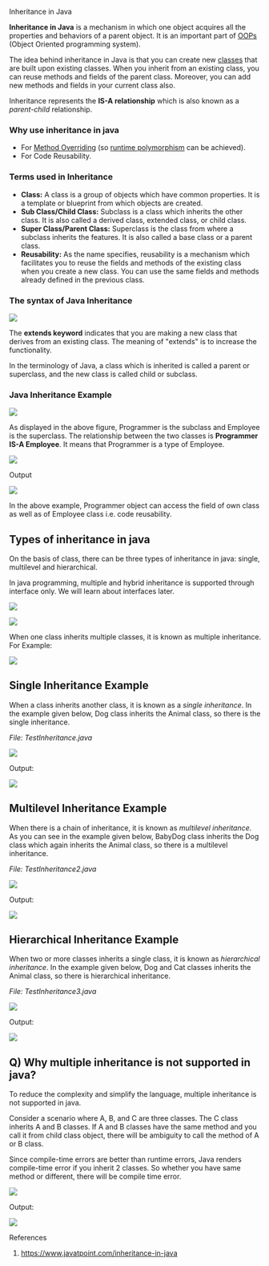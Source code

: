 Inheritance in Java

**Inheritance in Java** is a mechanism in which one object acquires all the properties and behaviors of a parent object. It is an important part of [OOPs](https://www.javatpoint.com/java-oops-concepts) (Object Oriented programming system).

The idea behind inheritance in Java is that you can create new [classes](https://www.javatpoint.com/object-and-class-in-java) that are built upon existing classes. When you inherit from an existing class, you can reuse methods and fields of the parent class. Moreover, you can add new methods and fields in your current class also.

Inheritance represents the **IS-A relationship** which is also known as a *parent-child* relationship.

### Why use inheritance in java

-   For [Method Overriding](https://www.javatpoint.com/method-overriding-in-java) (so [runtime polymorphism](https://www.javatpoint.com/runtime-polymorphism-in-java) can be achieved).
-   For Code Reusability.

### Terms used in Inheritance

-   **Class:** A class is a group of objects which have common properties. It is a template or blueprint from which objects are created.
-   **Sub Class/Child Class:** Subclass is a class which inherits the other class. It is also called a derived class, extended class, or child class.
-   **Super Class/Parent Class:** Superclass is the class from where a subclass inherits the features. It is also called a base class or a parent class.
-   **Reusability:** As the name specifies, reusability is a mechanism which facilitates you to reuse the fields and methods of the existing class when you create a new class. You can use the same fields and methods already defined in the previous class.

### The syntax of Java Inheritance

![](media/dd4de4c7be72d4ba52b029ccdcbdc3b2.png)

The **extends keyword** indicates that you are making a new class that derives from an existing class. The meaning of "extends" is to increase the functionality.

In the terminology of Java, a class which is inherited is called a parent or superclass, and the new class is called child or subclass.

### Java Inheritance Example

![](media/4b5e163e968b3504e2a20494ee9001dc.png)

As displayed in the above figure, Programmer is the subclass and Employee is the superclass. The relationship between the two classes is **Programmer IS-A Employee**. It means that Programmer is a type of Employee.

![](media/6fabf53f3e0d2bcda9e717658ed88aab.png)

Output

![](media/29d91737ee7432d068e6e8d38ff25c7b.png)

In the above example, Programmer object can access the field of own class as well as of Employee class i.e. code reusability.

## Types of inheritance in java

On the basis of class, there can be three types of inheritance in java: single, multilevel and hierarchical.

In java programming, multiple and hybrid inheritance is supported through interface only. We will learn about interfaces later.

![](media/fb901ccfb31f5e203c2e1c4666f504ff.png)

![](media/9fc3c567c2a3eb3c591fcd4734c3a587.png)

When one class inherits multiple classes, it is known as multiple inheritance. For Example:

![](media/dca93af6d6ff381c7087a53ab6b10ddd.png)

## Single Inheritance Example

When a class inherits another class, it is known as a *single inheritance*. In the example given below, Dog class inherits the Animal class, so there is the single inheritance.

*File: TestInheritance.java*

![](media/b312bedad85769274084f8e3a662f394.png)

Output:

![](media/a03ce4fc4bf0ba444dc3cfdc1784de6a.png)

## Multilevel Inheritance Example

When there is a chain of inheritance, it is known as *multilevel inheritance*. As you can see in the example given below, BabyDog class inherits the Dog class which again inherits the Animal class, so there is a multilevel inheritance.

*File: TestInheritance2.java*

![](media/527b10254b78975ef9fa88128f0f1ee3.png)

Output:

![](media/75582389f8a7dbe47d1bb63e1124d9dd.png)

## Hierarchical Inheritance Example

When two or more classes inherits a single class, it is known as *hierarchical inheritance*. In the example given below, Dog and Cat classes inherits the Animal class, so there is hierarchical inheritance.

*File: TestInheritance3.java*

![](media/97153fe40aa178bc4eff461fa118ea13.png)

Output:

![](media/63186547f8cbdd9cd407b424b87a3c4e.png)

## Q) Why multiple inheritance is not supported in java?

To reduce the complexity and simplify the language, multiple inheritance is not supported in java.

Consider a scenario where A, B, and C are three classes. The C class inherits A and B classes. If A and B classes have the same method and you call it from child class object, there will be ambiguity to call the method of A or B class.

Since compile-time errors are better than runtime errors, Java renders compile-time error if you inherit 2 classes. So whether you have same method or different, there will be compile time error.

![](media/fa3b611d7afcc345f947bc02dd55994d.png)

Output:

![](media/8e2b585a63cea762e173373c6bed4f2f.png)

References

1.  https://www.javatpoint.com/inheritance-in-java
